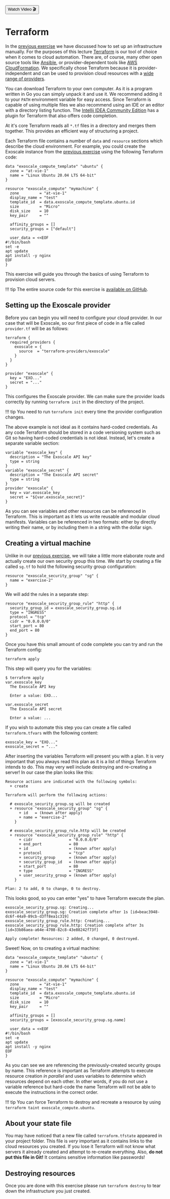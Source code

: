 <div class="download">
<a href="#"><button>Watch Video 🎬</button></a>
</div>

<h1>Terraform</h1>

In the [previous exercise](../1-iaas/index.md) we have discussed how to set up an infrastructure manually. For the purposes of this lecture [Terraform](https://terraform.io) is our tool of choice when it comes to cloud automation. There are, of course, many other open source tools like [Ansible](https://www.ansible.com/), or provider-dependent tools like [AWS CloudFormation](https://aws.amazon.com/cloudformation/). We specifically chose Terraform because it is provider-independent and can be used to provision cloud resources with a [wide range of providers](https://registry.terraform.io/browse/providers).

You can download Terraform to your own computer. As it is a program written in Go you can simply unpack it and use it. We recommend adding it to your `PATH` environment variable for easy access. Since Terraform is capable of using multiple files we also recommend using an IDE or an editor with a directory listing function. The [Intellij IDEA Community Edition](https://www.jetbrains.com/idea/download/) has a plugin for Terraform that also offers code completion.

At it's core Terraform reads all `*.tf` files in a directory and merges them together. This provides an efficient way of structuring a project.

Each Terraform file contains a number of `data` and `resource` sections which describe the cloud environment. For example, you could create the Exoscale instance from the [previous exercise](../1-iaas/index.md) using the following Terraform code:

```hcl-terraform
data "exoscale_compute_template" "ubuntu" {
  zone = "at-vie-1"
  name = "Linux Ubuntu 20.04 LTS 64-bit"
}

resource "exoscale_compute" "mymachine" {
  zone         = "at-vie-1"
  display_name = "test"
  template_id  = data.exoscale_compute_template.ubuntu.id
  size         = "Micro"
  disk_size    = 10
  key_pair     = ""

  affinity_groups = []
  security_groups = ["default"]

  user_data = <<EOF
#!/bin/bash
set -e
apt update
apt install -y nginx
EOF
}
```

This exercise will guide you through the basics of using Terraform to provision cloud servers.

!!! tip
    The entire source code for this exercise is [available on GitHub](https://github.com/FH-Cloud-Computing/exercise-2).

## Setting up the Exoscale provider

Before you can begin you will need to configure your cloud provider. In our case that will be Exoscale, so our first piece of code in a file called `provider.tf` will be as follows:

```hcl-terraform
terraform {
  required_providers {
    exoscale = {
      source  = "terraform-providers/exoscale"
    }
  }
}

provider "exoscale" {
  key = "EXO..."
  secret = "..."
}
```

This configures the Exoscale provider. We can make sure the provider loads correctly by running `terraform init` in the directory of the project.

!!! tip
    You need to run `terraform init` every time the provider configuration changes.

The above example is not ideal as it contains hard-coded credentials. As any code Terraform should be stored in a code versioning system such as Git so having hard-coded credentials is not ideal. Instead, let's create a separate variable section:

```hcl-terraform
variable "exoscale_key" {
  description = "The Exoscale API key" 
  type = string
}
variable "exoscale_secret" {
  description = "The Exoscale API secret"
  type = string
}
provider "exoscale" {
  key = var.exoscale_key
  secret = "${var.exoscale_secret}"
}
```

As you can see variables and other resources can be referenced in Terraform. This is important as it lets us write reusable and modular cloud manifests. Variables can be referenced in two formats: either by directly writing their name, or by including them in a string with the dollar sign.

## Creating a virtual machine

Unlike in our [previous exercise](../1-iaas/index.md), we will take a little more elaborate route and actually create our own security group this time. We start by creating a file called `sg.tf` to hold the following security group configuration:

```hcl-terraform
resource "exoscale_security_group" "sg" {
  name = "exercise-2"
}
```

We will add the rules in a separate step:

```hcl-terraform
resource "exoscale_security_group_rule" "http" {
  security_group_id = exoscale_security_group.sg.id
  type = "INGRESS"
  protocol = "tcp"
  cidr = "0.0.0.0/0"
  start_port = 80
  end_port = 80
}
```

Once you have this small amount of code complete you can try and run the Terraform config:

```
terraform apply
```

This step will query you for the variables:

```
$ terraform apply
var.exoscale_key
  The Exoscale API key

  Enter a value: EXO...

var.exoscale_secret
  The Exoscale API secret

  Enter a value: ...
```

If you wish to automate this step you can create a file called `terraform.tfvars` with the following content:

```hcl-terraform
exoscale_key = "EXO..."
exoscale_secret = "..."
```

After inserting the variables Terraform will present you with a plan. It is very important that you always read this plan as it is a list of things Terraform intends to do. This may very well include destroying and re-creating a server! In our case the plan looks like this:

```
Resource actions are indicated with the following symbols:
  + create

Terraform will perform the following actions:

  # exoscale_security_group.sg will be created
  + resource "exoscale_security_group" "sg" {
      + id   = (known after apply)
      + name = "exercise-2"
    }

  # exoscale_security_group_rule.http will be created
  + resource "exoscale_security_group_rule" "http" {
      + cidr                = "0.0.0.0/0"
      + end_port            = 80
      + id                  = (known after apply)
      + protocol            = "tcp"
      + security_group      = (known after apply)
      + security_group_id   = (known after apply)
      + start_port          = 80
      + type                = "INGRESS"
      + user_security_group = (known after apply)
    }

Plan: 2 to add, 0 to change, 0 to destroy.
```

This looks good, so you can enter "yes" to have Terraform execute the plan.

```
exoscale_security_group.sg: Creating...
exoscale_security_group.sg: Creation complete after 1s [id=beac3948-dc6f-44a9-89cb-d3ff8ea1c319]
exoscale_security_group_rule.http: Creating...
exoscale_security_group_rule.http: Creation complete after 3s [id=33b86aea-a64e-4708-82c8-43e88242f73f]

Apply complete! Resources: 2 added, 0 changed, 0 destroyed.
```

Sweet! Now, on to creating a virtual machine:

```hcl-terraform
data "exoscale_compute_template" "ubuntu" {
  zone = "at-vie-1"
  name = "Linux Ubuntu 20.04 LTS 64-bit"
}

resource "exoscale_compute" "mymachine" {
  zone         = "at-vie-1"
  display_name = "test"
  template_id  = data.exoscale_compute_template.ubuntu.id
  size         = "Micro"
  disk_size    = 10
  key_pair     = ""

  affinity_groups = []
  security_groups = [exoscale_security_group.sg.name]

  user_data = <<EOF
#!/bin/bash
set -e
apt update
apt install -y nginx
EOF
}
```

As you can see we are referencing the previously-created security groups by name. This reference is important as Terraform attempts to execute resource creation *in parallel* and uses variables to determine which resources depend on each other. In other words, if you do not use a variable reference but hard-code the name Terraform will not be able to execute the instructions in the correct order.

!!! tip
    You can force Terraform to destroy and recreate a resource by using `terraform taint exoscale_compute.ubuntu`.

## About your state file

You may have noticed that a new file called `terraform.tfstate` appeared in your project folder. This file is *very* important as it contains links to the cloud resources you created. If you lose it Terraform will not know what servers it already created and attempt to re-create everything. Also, **do not put this file in Git!** It contains sensitive information like passwords!

## Destroying resources

Once you are done with this exercise please run `terraform destroy` to tear down the infrastructure you just created.